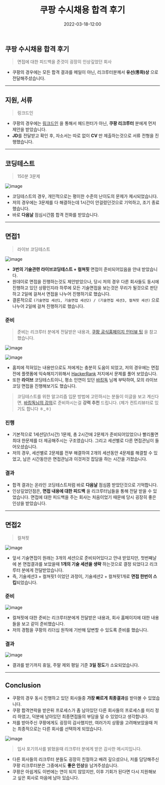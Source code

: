 ﻿---
title: 쿠팡 수시채용 합격 후기
date: 2022-03-18-12:00
categories:
- Recruit_Story

tags:
- Diary
- Recruit
- Coupang

photos:
- https://user-images.githubusercontent.com/43930419/158941477-8821e4f2-173b-4ab6-9dbe-7d8004ca5e92.png

---

## 쿠팡 수시채용 합격 후기
> 면접에 대한 피드백을 준것이 굉장히 인상깊었던 회사

- 쿠팡의 경우에는 모든 합격 결과를 메일이 아닌, 리크루터분께서 **유선(통화)상** 으로 전달해주셨습니다.

---

## 지원, 서류
> 링크드인

- 쿠팡의 경우에는 [링크드인](https://www.linkedin.com/in/yoonsung-jung-14054b21b/) 을 통해서 헤드헌터가 아닌, **쿠팡 리크루터** 분에게 먼저 제안을 받았습니다.
- **JD**를 전달받고 확인 후, 자소서는 따로 없이 **CV** 만 제출하는것으로 서류 전형을 진행했습니다.

---

## 코딩테스트
> 150분 3문제

![image](https://user-images.githubusercontent.com/43930419/158774736-95fae413-20bb-408c-9dd1-7921adb516d1.png)

- 코딩테스트의 경우, 개인적으로는 평이한 수준의 난이도의 문제가 제시되었습니다.
- 저의 경우에는 3문제를 다 해결하는데 1시간이 안걸렸던것으로 기억하고, 조기 종료했습니다.
- 바로 **다음날** 점심시간쯤 합격 전화를 받았습니다.

---

## 면접1
> 라이브 코딩테스트

![image](https://user-images.githubusercontent.com/43930419/158774811-39022db8-d1fe-46ee-9e24-7fc8bc41418e.png)

- **3번의 기술관련 라이브코딩테스트 + 컬쳐핏** 면접이 준비되어있음을 안내 받았습니다.
- 원데이로 면접을 진행하는것도 제안받았으나, 당시 저의 경우 다른 회사들도 동시에 진행하고 있던 상황인지라 하루에 모든 기술면접을 보는것은 무리가 될것으로 판단하고 2일에 걸쳐서 면접을 나누어 진행하기로 했습니다.
- 결론적으로 `(기술면접 세션1, 기술면접 세션2) / (기술면접 세션3, 컬쳐핏 세션)` 으로 나누어 2일에 걸쳐 진행하기로 했습니다.


### 준비
> 준비는 리크루터 분에게 전달받은 내용과, [쿠팡 공식홈페이지 인터뷰 팁](https://www.coupang.jobs/kr/interview-tips) 을 참고했습니다.

![image](https://user-images.githubusercontent.com/43930419/158776858-487a99a4-3c53-47e6-a15d-6cbdc0844b0d.png)


![image](https://user-images.githubusercontent.com/43930419/158776689-d336cb1a-b0fe-4f4e-9f00-fd79c7685a89.png)

- 홈피에 적혀있는 내용만으로도 저에게는 충분히 도움이 되었고, 저의 경우에는 면접전에 플랫폼에 익숙해지기위해서 [HackerRank](https://www.hackerrank.com/) 저지에서 문제를 풀어 보았습니다.
- 또한 **라이브** 코딩테스트이니, 평소 인연이 있던 [바킹독](https://encrypted.gg/resume/) 님께 부탁하여, 모의 라이브 코딩 면접을 진행해보기도 했습니다.

> 코딩테스트를 위한 알고리즘 입문 방법에 고민하시는 분들이 이글을 보고 계신다면, [바킹독님의 강의](https://github.com/encrypted-def/basic-algo-lecture)로 준비하시는걸 **강력 추천** 드립니다. (제가 컨트리뷰터로 있기도 합니다 ㅎ_ㅎ)

### 진행 
- 기본적으로 1세션당(1시간) 1문제, 총 2시간에 2문제가 준비되어있었으나 빨리풀면 최대 한문제를 더 제공해주시는 구조였습니다. 그리고 세션별로 다른 면접관님이 들어오셨습니다.
- 저의 경우, 세션별로 2문제를 전부 해결하여 2개의 세션동안 4문제를 해결할 수 있었고, 남은 시간동안은 면접관님과 이것저것 잡담을 하는 시간을 가졌습니다.

### 결과

- 합격 결과는 온라인 코딩테스트처럼 바로 **다음날** 점심쯤 받았던것으로 기억합니다. 
- 인상깊었던점은, **면접 내용에 대한 피드백** 을 리크루터님들을 통해 전달 받을 수 있었습니다. 면접에 대한 피드백을 주는 회사는 처음이었기 때문에 당시 굉장히 좋은 인상을 받았습니다.

---

## 면접2
> 컬쳐핏

![image](https://user-images.githubusercontent.com/43930419/158775929-99ce37fe-fc62-4d73-b956-b354eaa7fcbc.png)

- 앞서 기술면접이 원래는 3개의 세션으로 준비되어있다고 안내 받았지만, 첫번째날에 본 면접결과를 보았을때 **1개의 기술 세션을 생략** 하는것으로 결정 되었다고 리크루터 분에게 전달받았습니다.
- 즉, 기술세션3 + 컬쳐핏1 이었던 과정이, 기술세션2 + 컬쳐핏1개로 **면접 한번이 스킵**되었습니다.


### 준비

![image](https://user-images.githubusercontent.com/43930419/158776506-b3ee0780-d5f5-461d-91bb-529992b5cf09.png)

- 컬쳐핏에 대한 준비는 리크루터분에게 전달받은 내용과, 회사 홈페이지에 대한 내용들을 보고 같이 준비했습니다.
- 저의 경험을 쿠팡의 리더십 원칙에 기반해 답변할 수 있도록 준비를 했습니다.

### 결과

![image](https://user-images.githubusercontent.com/43930419/158776365-df1b699e-ec92-4191-b32c-c58876009296.png)

- 결과를 받기까지 휴일, 주말 제외 평일 기준 **3일 정도**가 소요되었습니다.

---

## Conclusion

- 쿠팡의 경우 동시 진행하고 있던 회사들중 **가장 빠르게 최종결과**를 받아볼 수 있었습니다.
- 쿠팡 합격연락을 받은뒤 프로세스가 좀 남아있던 다른 회사들의 프로세스를 미리 정리 하였고, 덕분에 남아있던 최종면접들의 부담을 덜 수 있었다고 생각합니다.
- 저를 받아주신 쿠팡에게도 굉장히 감사했지만, 여러가지 상황을 고려해보았을때 저는 최종적으로는 다른 회사를 선택하게 되었습니다.

![image](https://user-images.githubusercontent.com/43930419/158940309-7a88477e-2550-4d44-a744-323c4622c99d.png)

> 입사 포기의사를 밝혔을때 리크루터 분에게 받은 감사한 메시지입니다.

- 다른 회사들의 리크루터 분들도 굉장히 친절하고 배려 깊으셨으나, 저를 담당해주신 쿠팡 리크루터분은 그중에서도 **좋은 인상**을 남겨주셨습니다.
- 쿠팡은 아쉽게도 이번에는 연이 되지 않았지만, 이후 기회가 된다면 다시 지원해보고 싶은 회사로 마음에 남아 있습니다.